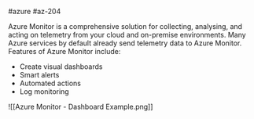 #azure #az-204 

Azure Monitor is a comprehensive solution for collecting, analysing, and acting on telemetry from your cloud and on-premise environments.
Many Azure services by default already send telemetry data to Azure Monitor.
Features of Azure Monitor include:
- Create visual dashboards
- Smart alerts
- Automated actions
- Log monitoring

![[Azure Monitor - Dashboard Example.png]]